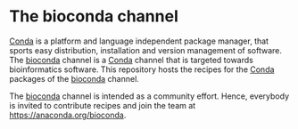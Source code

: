 The bioconda channel
====================

[Conda](http://anaconda.org) is a platform and language independent package manager, that sports easy distribution, installation and version management of software.
The [bioconda](https://anaconda.org/bioconda) channel is a [Conda](http://anaconda.org) channel that is targeted towards bioinformatics software.
This repository hosts the recipes for the [Conda](http://anaconda.org) packages of the [bioconda](https://anaconda.org/bioconda) channel. 

The [bioconda](https://anaconda.org/bioconda) channel is intended as a community effort. Hence, everybody is invited to contribute recipes and join the team at https://anaconda.org/bioconda.